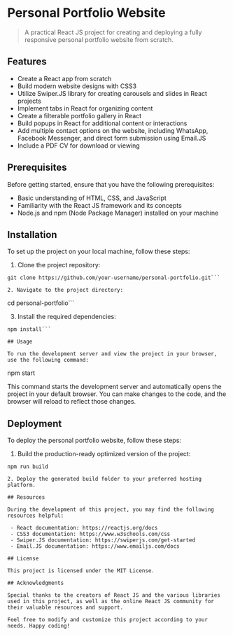 # Personal Portfolio Website

> A practical React JS project for creating and deploying a fully responsive personal portfolio website from scratch.

## Features

- Create a React app from scratch
- Build modern website designs with CSS3
- Utilize Swiper.JS library for creating carousels and slides in React projects
- Implement tabs in React for organizing content
- Create a filterable portfolio gallery in React
- Build popups in React for additional content or interactions
- Add multiple contact options on the website, including WhatsApp, Facebook Messenger, and direct form submission using Email.JS
- Include a PDF CV for download or viewing

## Prerequisites

Before getting started, ensure that you have the following prerequisites:

- Basic understanding of HTML, CSS, and JavaScript
- Familiarity with the React JS framework and its concepts
- Node.js and npm (Node Package Manager) installed on your machine

## Installation

To set up the project on your local machine, follow these steps:

1. Clone the project repository:

```
git clone https://github.com/your-username/personal-portfolio.git```

2. Navigate to the project directory:

```
cd personal-portfolio```

3. Install the required dependencies:

```
npm install```

## Usage

To run the development server and view the project in your browser, use the following command:

```
npm start

This command starts the development server and automatically opens the project in your default browser. You can make changes to the code, and the browser will reload to reflect those changes.

## Deployment

To deploy the personal portfolio website, follow these steps:

1. Build the production-ready optimized version of the project:

```
npm run build

2. Deploy the generated build folder to your preferred hosting platform.

## Resources

During the development of this project, you may find the following resources helpful:

 - React documentation: https://reactjs.org/docs
 - CSS3 documentation: https://www.w3schools.com/css
 - Swiper.JS documentation: https://swiperjs.com/get-started
 - Email.JS documentation: https://www.emailjs.com/docs

## License

This project is licensed under the MIT License.

## Acknowledgments

Special thanks to the creators of React JS and the various libraries used in this project, as well as the online React JS community for their valuable resources and support.

Feel free to modify and customize this project according to your needs. Happy coding!
